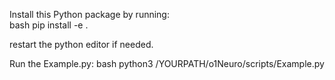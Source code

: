 Install this Python package by running:  
bash pip install -e .

restart the python editor if needed.

Run the Example.py:
bash python3 /YOURPATH/o1Neuro/scripts/Example.py
